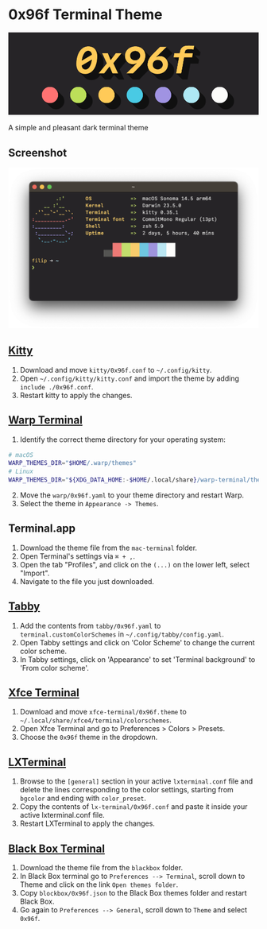 # 0x96f Terminal Theme

![Logo](logo.png)

A simple and pleasant dark terminal theme

## Screenshot

![Screenshot](screenshot.png)

## [Kitty](https://sw.kovidgoyal.net/kitty/)

1. Download and move `kitty/0x96f.conf` to `~/.config/kitty`.
2. Open `~/.config/kitty/kitty.conf` and import the theme by adding `include ./0x96f.conf`.
3. Restart kitty to apply the changes.

## [Warp Terminal](https://www.warp.dev/)

1. Identify the correct theme directory for your operating system:

```bash
# macOS
WARP_THEMES_DIR="$HOME/.warp/themes"
# Linux
WARP_THEMES_DIR="${XDG_DATA_HOME:-$HOME/.local/share}/warp-terminal/themes"
```

2. Move the `warp/0x96f.yaml` to your theme directory and restart Warp.
3. Select the theme in `Appearance -> Themes`.

## Terminal.app

1. Download the theme file from the `mac-terminal` folder.
2. Open Terminal's settings via `⌘ + ,`.
3. Open the tab "Profiles", and click on the `(...)` on the lower left, select "Import".
4. Navigate to the file you just downloaded.

## [Tabby](https://github.com/Eugeny/tabby)

1. Add the contents from `tabby/0x96f.yaml` to `terminal.customColorSchemes` in `~/.config/tabby/config.yaml`.
2. Open Tabby settings and click on 'Color Scheme' to change the current color scheme.
3. In Tabby settings, click on 'Appearance' to set 'Terminal background' to 'From color scheme'.

## [Xfce Terminal](https://gitlab.xfce.org/apps/xfce4-terminal)

1. Download and move `xfce-terminal/0x96f.theme` to `~/.local/share/xfce4/terminal/colorschemes`.
2. Open Xfce Terminal and go to Preferences > Colors > Presets.
3. Choose the `0x96f` theme in the dropdown.

## [LXTerminal](https://github.com/lxde/lxterminal)

1. Browse to the `[general]` section in your active `lxterminal.conf` file and delete the lines corresponding to the color settings, starting from `bgcolor` and ending with `color_preset`.
2. Copy the contents of `lx-terminal/0x96f.conf` and paste it inside your active lxterminal.conf file.
3. Restart LXTerminal to apply the changes.

## [Black Box Terminal](https://gitlab.gnome.org/raggesilver/blackbox)

1. Download the theme file from the `blackbox` folder.
2. In Black Box terminal go to `Preferences --> Terminal`, scroll down to Theme and click on the link `Open themes folder`.
3. Copy `blockbox/0x96f.json` to the Black Box themes folder and restart Black Box.
4. Go again to `Preferences --> General`, scroll down to `Theme` and select `0x96f`.
